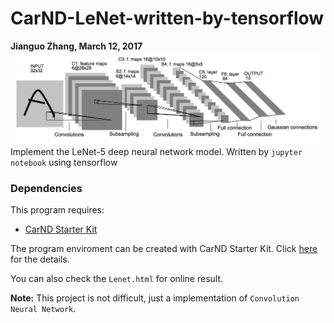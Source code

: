 # CarND-LeNet-written-by-tensorflow
**Jianguo Zhang, March 12, 2017**
![LeNet-5 Architecture](lenet.png)
Implement the LeNet-5 deep neural network model. Written by `jupyter notebook` using tensorflow

### Dependencies
This program requires:

* [CarND Starter Kit](https://github.com/udacity/CarND-Term1-Starter-Kit)

The program enviroment can be created with CarND Starter Kit. Click [here](https://github.com/udacity/CarND-Term1-Starter-Kit/blob/master/README.md) for the details.

You can also check the `Lenet.html` for online result.

**Note:** This project is not difficult, just a implementation of `Convolution Neural Network`.
